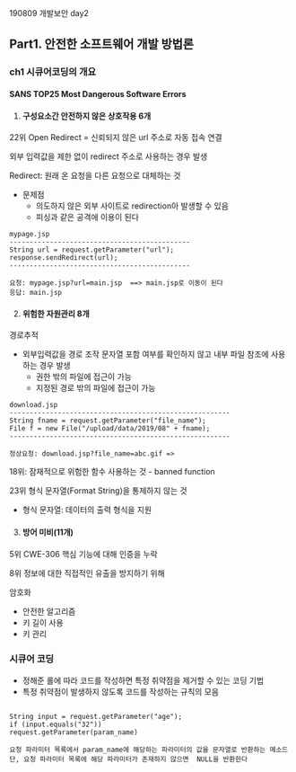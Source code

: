 190809 개발보안 day2



## Part1. 안전한 소프트웨어 개발 방법론

### ch1 시큐어코딩의 개요



#### SANS TOP25 Most Dangerous Software Errors

1. #### 구성요소간 안전하지 않은 상호작용 6개



22위 Open Redirect =  신뢰되지 않은  url 주소로 자동 접속 연결

외부 입력값을 제한 없이 redirect 주소로 사용하는 경우 발생

Redirect: 원래 온 요청을 다른 요청으로 대체하는 것

- 문제점
  - 의도하지 않은  외부 사이트로  redirection아 발생할 수 있음
  - 피싱과 같은 공격에 이용이 된다

~~~ 
mypage.jsp
---------------------------------------------
String url = request.getParameter("url");
response.sendRedirect(url);
---------------------------------------------

요청: mypage.jsp?url=main.jsp  ==> main.jsp로 이동이 된다
응답: main.jsp
~~~



2. #### 위험한 자원관리 8개

경로추적

- 외부입력값을 경로 조작 문자열 포함 여부를 확인하지 않고 내부 파일 참조에 사용하는 경우 발생
  - 권한 밖의 파일에 접근이 가능
  - 지정된 경로 밖의 파일에 접근이 가능

~~~ 
download.jsp
-------------------------------------------------------
String fname = request.getParameter("file_name");
File f = new File("/upload/data/2019/08" + fname);
-------------------------------------------------------

정상요청: download.jsp?file_name=abc.gif => 
~~~



18위: 잠재적으로 위험한 함수 사용하는 것 - banned function



23위 형식 문자열(Format String)을 통제하지 않는 것

- 형식 문자열: 데이터의 출력 형식을 지원





3. #### 방어 미비(11개)

5위 CWE-306  핵심 기능에 대해 인증을 누락



8위 정보에 대한 직접적인 유출을 방지하기 위해

암호화

- 안전한 알고리즘 
- 키 길이 사용
- 키 관리





### 시큐어 코딩

- 정해준 롤에 따라 코드를 작성하면 특정 취약점을 제거할 수 있는 코딩 기법
- 특정 취약점이 발생하지 않도록 코드를 작성하는 규칙의 모음

~~~ 

String input = request.getParameter("age");
if (input.equals("32")) 
request.getParameter(param_name)

요청 파라미터 목록에서 param_name에 해당하는 파라미터의 값을 문자열로 반환하는 메소드
단, 요청 파라미터 목록에 해당 파라미터가 존재하지 않으면  NULL을 반환한다

~~~



